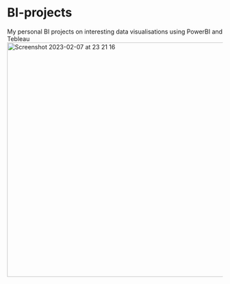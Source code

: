 # BI-projects
My personal BI projects on interesting data visualisations using PowerBI and Tebleau
<img width="548" alt="Screenshot 2023-02-07 at 23 21 16" src="https://user-images.githubusercontent.com/47451399/217368450-0fa41d6b-6c57-46a4-b756-784a25fd538c.png">
